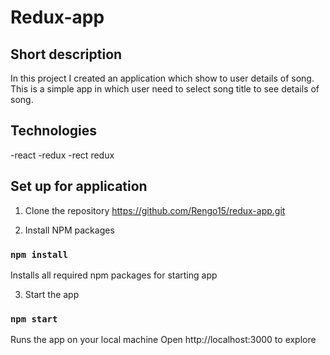 # Redux-app



## Short description 

In this project I created an application which show to user details of song.
This is a simple app in which user need to select song title to see details of song.

## Technologies 

-react
-redux 
-rect redux

## Set up for application

1. Clone the repository https://github.com/Rengo15/redux-app.git

2. Install NPM packages
### `npm install`
Installs all required npm packages for starting app

3. Start the app
### `npm start`
Runs the app on your local machine
Open http://localhost:3000 to explore


